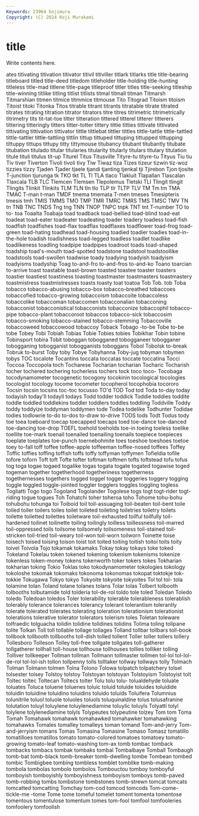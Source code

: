 ```yaml
---
Keywords: 23964 kojimura
Copyright: (C) 2024 Koji Murakami
---
```


# title

Write contents here.



ates
titivating titivation titivator titivil titiviller titlark titlarks title title-bearing titleboard
titled title-deed titledom titleholder title-holding title-hunting titleless title-mad titlene title-page
titleproof titler titles title-seeking titleship title-winning titlike titling titlist titlists
titmal titmall titman Titmarsh Titmarshian titmen titmice titmmice titmouse Tito
Titograd Titoism titoism Titoist titoki Titonka Titos titrable titrant titrants
titratable titrate titrated titrates titrating titration titrator titrators titre titres
titrimetric titrimetrically titrimetry tits tit-tat-toe titter titteration tittered titterel titterer
titterers tittering titteringly titters titter-totter tittery tittie titties tittivate tittivated
tittivating tittivation tittivator tittle tittlebat tittler tittles tittle-tattle tittle-tattled tittle-tattler
tittle-tattling tittlin tittup tittuped tittuping tittupped tittupping tittuppy tittups tittupy
titty tittymouse titubancy titubant titubantly titubate titubation titulado titular titularies
titularity titularly titulars titulary titulation titule tituli titulus tit-up Titurel
Titus Titusville Tityre-tu tityre-tu Tityus Tiu tiu Tiv tiver Tiverton
Tivoli tivoli tivy Tiw Tiwaz tiza Tizes tizeur tizwin tiz-woz
tizzies tizzy Tjaden Tjader tjaele tjandi tjanting tjenkal tji Tjirebon
Tjon tjosite T-junction tjurunga tk TKO tkt TL Tl TLA
tlaco Tlakluit Tlapallan Tlascalan Tlaxcala TLB TLC Tlemcen Tlemsen Tlepolemus
Tletski TLI Tlingit tlingit Tlingits Tlinkit Tlinkits TLM TLN tln
tlo TLP tlr TLTP TLV TM Tm tm TMA TMAC
T-man t-man TMDF tmema tmemata T-men tmeses Tmesipteris tmesis tmh
TMIS TMMS TMO TMP TMR TMRC TMRS TMS TMSC TMV
TN tn TNB TNC TNDS Tng tng TNN TNOP TNPC
tnpk TNT tnt T-number TO to to- toa Toaalta Toabaja
toad toadback toad-bellied toad-blind toad-eat toadeat toad-eater toadeater toadeating toader
toadery toadess toad-fish toadfish toadfishes toad-flax toadflax toadflaxes toadflower toad-frog
toad-green toad-hating toadhead toad-housing toadied toadier toadies toad-in-the-hole toadish toadishness
toad-legged toadless toadlet toadlike toadlikeness toadling toadpipe toadpipes toadroot toads
toad-shaped toadship toad's-mouth toad-spotted toadstone toadstool toadstoollike toadstools toad-swollen toadwise
toady toadying toadyish toadyism toadyisms toadyship Toag to-and-fro to-and-fros to-and-ko
Toano toarcian to-arrive toast toastable toast-brown toasted toastee toaster toasters
toastier toastiest toastiness toasting toastmaster toastmasters toastmastery toastmistress toastmistresses toasts
toasty toat toatoa Tob Tob. tob Toba tobacco tobacco-abusing tobacco-box
tobacco-breathed tobaccoes tobaccofied tobacco-growing tobaccoism tobaccoite tobaccoless tobaccolike tobaccoman tobaccomen
tobacconalian tobacconing tobacconist tobacconistical tobacconists tobacconize tobaccophil tobacco-pipe tobacco-plant tobaccoroot
tobaccos tobacco-sick tobaccosim tobacco-smoking tobacco-stained tobacco-stemming Tobaccoville tobaccoweed tobaccowood tobaccoy
Toback Tobago -to-be Tobe to-be tobe Tobey Tobi Tobiah Tobias
Tobie Tobies tobies Tobikhar Tobin tobine Tobinsport tobira Tobit toboggan
tobogganed tobogganeer tobogganer tobogganing tobogganist tobogganists toboggans Tobol Tobolsk to-break
Tobruk to-burst Toby toby Tobye Tobyhanna Toby-jug tobyman tobymen tobys
TOC tocalote Tocantins toccata toccatas toccate toccatina Tocci Toccoa Toccopola
toch Tocharese Tocharian tocharian Tocharic Tocharish tocher tochered tochering tocherless
tochers tock toco toco- Tocobaga tocodynamometer tocogenetic tocogony tocokinin tocological
tocologies tocologist tocology tocome tocometer tocopherol tocophobia tocororo Tocsin tocsin
tocsins toc-toc tocusso TO'd TOD Tod tod Toda to-day today
todayish today'll todayll todays Todd todder toddick Toddie toddies toddite
toddle toddled toddlekins toddler toddlers toddles toddling Toddville Toddy toddy
toddyize toddyman toddymen tode Todea todelike Todhunter Todidae todies todlowrie
to-do to-dos to-draw to-drive TODS tods Todt Todus tody toe
toea toeboard toecap toecapped toecaps toed toe-dance toe-danced toe-dancing toe-drop
TOEFL toehold toeholds toe-in toeing toeless toelike toellite toe-mark toenail
toenailed toenailing toenails toepiece toepieces toeplate toeplates toe-punch toernebohmite toes
toeshoe toeshoes toetoe toey to-fall toff toffee toffee-apple toffeeman toffee-nosed
toffees Toffey Toffic toffies toffing toffish toffs toffy toffyman toffymen
Tofieldia tofile tofore toforn Toft toft Tofte tofter toftman toftmen
tofts toftstead tofu tofus tog toga togae togaed togalike togas
togata togate togated togawise toged togeman together togetherhood togetheriness togetherness
togethernesses togethers togged toggel togger toggeries toggery togging toggle toggled
toggle-jointed toggler togglers toggles toggling togless Togliatti Togo togo Togoland
Togolander Togolese togs togt togt-rider togt-riding togue togues Toh Tohatchi
toher toheroa toho Tohome tohu-bohu tohubohu tohunga toi Toiboid toil
toil-assuaging toil-beaten toil-bent toile toiled toiler toilers toiles toilet toileted
toileting toiletries toiletry toilets toilette toiletted toilettes toiletware toil-exhausted toilful
toilfully toil-hardened toilinet toilinette toiling toilingly toilless toillessness toil-marred toil-oppressed
toils toilsome toilsomely toilsomeness toil-stained toil-stricken toil-tried toil-weary toil-won toil-worn
toilworn Toinette toise toisech toised toising toison toist toit toited
toiting toitish toitoi toits toity toivel Toivola Tojo tokamak tokamaks
Tokay tokay tokays toke toked Tokeland Tokelau token tokened tokening
tokenism tokenisms tokenize tokenless token-money tokens tokenworth toker tokers tokes
Tokharian tokharian toking Tokio Toklas toko tokodynamometer tokologies tokology tokoloshe
tokomak tokomaks tokonoma tokonomas tokopat toktokje tok-tokkie Tokugawa Tokyo tokyo
Tokyoite tokyoite tokyoites Tol tol tol- tola tolamine tolan Toland
tolane tolanes tolans Tolar tolas Tolbert tolbooth tolbooths tolbutamide told
tolderia tol-de-rol toldo tole toled Toledan Toledo toledo Toledoan toledos
Toler tolerability tolerable tolerableness tolerablish tolerably tolerance tolerances tolerancy tolerant
tolerantism tolerantly tolerate tolerated tolerates tolerating toleration tolerationism tolerationist tolerations
tolerative tolerator tolerators tolerism toles Toletan toleware tolfraedic tolguacha tolidin
tolidine tolidines tolidins Tolima toling tolipane tolite Tolkan Toll toll
tollable tollage tollages Tolland tollbar tollbars toll-book tollbook tollbooth tollbooths
toll-dish tolled tollent Toller toller tollers tollery Tollesboro Tolleson Tolley
toll-free tollgate tollgates toll-gatherer tollgatherer tollhall toll-house tollhouse tollhouses tollies
tolliker tolling Tolliver tollkeeper Tollman tollman Tollmann tollmaster tollmen tol-lol
tol-lol-de-rol tol-lol-ish tollon tollpenny tolls tolltaker tollway tollways tolly Tolmach
Tolman Tolmann tolmen Tolna Tolono Tolowa tolpatch tolpatchery tolsel tolsester
tolsey Tolstoy tolstoy Tolstoyan tolstoyan Tolstoyism Tolstoyist tolt Toltec toltec
Toltecan Toltecs tolter Tolu tolu tolu- tolualdehyde toluate toluates Toluca
toluene toluenes toluic toluid toluide toluides toluidide toluidin toluidine toluidino
toluidins toluido toluids Toluifera Tolumnius tolunitrile toluol toluole toluoles toluols
toluquinaldine tolus tolusafranine tolutation toluyl toluylene toluylenediamine toluylic toluyls Tolyatti
tolyl tolylene tolylenediamine tolyls Tolypeutes tolypeutine tolzey Tom tom Toma
Tomah Tomahawk tomahawk tomahawked tomahawker tomahawking tomahawks Tomales tomalley tomalleys
toman tomand Tom-and-jerry Tom-and-jerryism tomans Tomas Tomasina Tomasine Tomaso Tomasz
tomatillo tomatilloes tomatillos tomato tomato-colored tomatoes tomatoey tomato-growing tomato-leaf tomato-washing
tom-ax tomb tombac tomback tombacks tombacs tombak tombaks tombal Tombalbaye
Tomball Tombaugh tomb-bat tomb-black tomb-breaker tomb-dwelling tombe Tombean tombed tombic
Tombigbee tombing tombless tomblet tomblike tomb-making tombola tombolas tombolo tombolos
Tombouctou tomboy tomboyful tomboyish tomboyishly tomboyishness tomboyism tomboys tomb-paved tomb-robbing
tombs tombstone tombstones tomb-strewn tomcat tomcats tomcatted tomcatting Tomchay tom-cod
tomcod tomcods Tom-come-tickle-me -tome Tome tome tomeful tomelet toment tomenta
tomentose tomentous tomentulose tomentum tomes tom-fool tomfool tomfooleries tomfoolery tomfoolish
